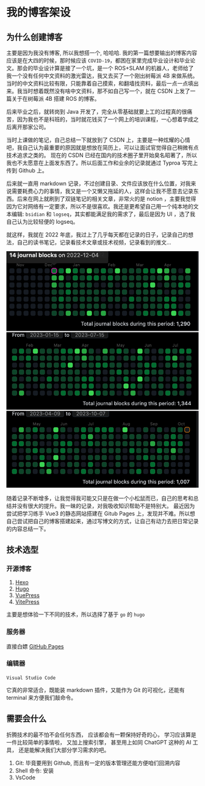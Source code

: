 # 我的博客架设


## 为什么创建博客

主要是因为我没有博客, 所以我想搭一个, 哈哈哈.
我的第一篇想要输出的博客内容应该是在大四的时候，那时候应该 `COVID-19`，都困在家里完成毕业设计和毕业论文。那会的毕业设计算是接了一个坑，是一个 ROS+SLAM 的机器人，老师给了我一个没有任何中文资料的激光雷达，我又去买了一个刚出树莓派 4B 来做系统。当时的中文资料比较有限，只能靠着自己摸索，和翻墙找资料，最后一点一点填出来。我当时想着既然没有啥中文资料，那不如自己写一个，就在 CSDN 上发了一篇关于在树莓派 4B 搭建 ROS 的博客。

后来毕业之后，就转岗到 Java 开发了，完全从零基础就要上工的过程真的很痛苦，因为我也不是科班的，当时就花钱买了一个网上的培训课程，一心想着学成之后离开那家公司。

当时上课做的笔记，自己总结一下就放到了 CSDN 上，主要是一种炫耀的心情吧，我自己认为最重要的原因就是想放在简历上，可以让面试官觉得自己稍微有点技术追求之类的。
现在的 CSDN 已经在国内的技术圈子里开始臭名昭著了，所以我也不太愿意在上面发东西了。所以后面工作和业余的记录就通过 Typroa 写完上传到 Github 上。

后来就一直用 markdown 记录，不过创建目录、文件应该放在什么位置，对我来说需要耗费心力的事情，我又是一个又懒又拖延的人，这样会让我不愿意去记录东西。后来在网上就刷到了双链笔记的相关文章，非常火的是 notion ，主要我觉得因为它对网络有一定要求，所以不是很喜欢。我还是更希望自己用一个纯本地的文本编辑: `bsidian` 和 `logseq`，其实都能满足我的需求了，最后是因为 UI ，选了我自己认为比较轻便的 logseq。

就这样，我就在 2022 年底，我过上了几乎每天都在记录的日子，记录自己的想法，自己的读书笔记，记录看技术文章或技术视频，记录看到的推文...

![热力图](../assets/images/2023-logseq-hot-01.png)
![热力图](../assets/images/2023-logseq-hot-02.png)
![热力图](../assets/images/2023-logseq-hot-03.png)

随着记录不断增多，让我觉得我可能又只是在做一个小松鼠而已，自己的思考和总结并没有很大的提升。我一昧的记录，对我吸收知识帮助不是特别大。
最近因为尝试把学习练手 Vue3 的静态网站搭建在 Gitub Pages 上，发现并不难。所以想自己尝试把自己的博客搭建起来，通过写博文的方式，让自己有动力去把日常记录的内容总结一下。

## 技术选型

### 开源博客

1. [Hexo](https://hexo.io/)
2. [Hugo](https://gohugo.io/)
3. [VuePress](https://vuepress.vuejs.org/)
4. [VitePress](https://vitepress.dev/)

主要是想体验一下不同的技术，所以选择了基于 `go` 的 `hugo`

### 服务器

直接白嫖 [GitHub Pages](https://pages.github.com/)

### 编辑器

`Visual Studio Code`

它真的非常适合，既能装 markdown 插件，又能作为 Git 的可视化，还能有 terminal 来方便我们敲命令。

## 需要会什么

折腾技术的最不怕不会任何东西， 应该都会有一颗保持好奇的心， 学习应该算是一件比较简单的事情啦， 又加上搜索引擎， 甚至用上如同 ChatGPT 这种的 AI 工具， 还是能解决我们大部分学习需求的吧。

1. Git: 毕竟要用到 Github, 而且有一定的版本管理还能方便咱们回溯内容
2. Shell 命令: 安装
3. VsCode


